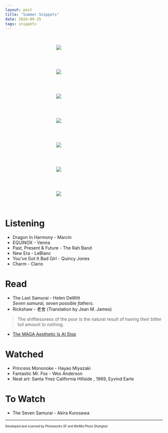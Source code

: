 ```yaml
---
layout: post
title: "Summer Snippets"
date: 2024-09-25
tags: snippets
---
```


<br>
<p align="center">
<img style="max-width: 1024px; margin: 0 0 0 -162px;" src="https://storage.googleapis.com/fkwang_blog_image_hosting/2024_09_25_summer_snippets/img1.jpg">
</p>
<br>

<br>
<p align="center">
<img style="max-width: 1024px; margin: 0 0 0 -162px;" src="https://storage.googleapis.com/fkwang_blog_image_hosting/2024_09_25_summer_snippets/img2.jpg">
</p>
<br>

<br>
<p align="center">
<img style="max-width: 1024px; margin: 0 0 0 -162px;" src="https://storage.googleapis.com/fkwang_blog_image_hosting/2024_09_25_summer_snippets/img3.jpg">
</p>
<br>


<br>
<p align="center">
<img style="max-width: 1024px; margin: 0 0 0 -162px;" src="https://storage.googleapis.com/fkwang_blog_image_hosting/2024_09_25_summer_snippets/img6.jpg">
</p>
<br>

<br>
<p align="center">
<img style="max-width: 1024px; margin: 0 0 0 -162px;" src="https://storage.googleapis.com/fkwang_blog_image_hosting/2024_09_25_summer_snippets/img4.jpg">
</p>
<br>

<br>
<p align="center">
<img style="max-width: 1024px; margin: 0 0 0 -162px;" src="https://storage.googleapis.com/fkwang_blog_image_hosting/2024_09_25_summer_snippets/img5.jpg">
</p>
<br>

<br>
<p align="center">
<img style="max-width: 1024px; margin: 0 0 0 -162px;" src="https://storage.googleapis.com/fkwang_blog_image_hosting/2024_09_25_summer_snippets/img7.jpg">
</p>
<br>

# Listening

- Dragon In Harmony - Marcin
- EQUINOX - Venna
- Past, Present & Future - The Rah Band
- New Era - LeBlanc
- You've Got It Bad Girl - Quincy Jones
- Charm - Clario

# Read

- The Last Samurai - Helen DeWitt \
  *Seven samurai, seven possible fathers.*
- Rickshaw - 老舍 (Translation by Jean M. James)
> The shiftlessness of the poor is the natural result of having their bitter toil amount to nothing.
- [The MAGA Aesthetic Is AI Slop](https://www.theatlantic.com/technology/archive/2024/08/trump-posts-ai-image/679540/)

# Watched

- Princess Mononoke - Hayao Miyazaki
- Fantastic Mr. Fox - Wes Anderson
- Neat art: Santa Ynez California Hillside , 1969, Eyvind Earle

# To Watch
- The Seven Samurai - Akira Kurosawa

---

<sub><sup>Developed and scanned by *Photoworks SF* and *WeiMa Photo Shanghai*</sup></sub>

